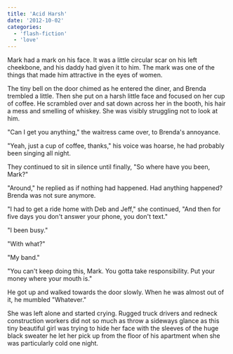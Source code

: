 ```yaml
---
title: 'Acid Harsh'
date: '2012-10-02'
categories:
  - 'flash-fiction'
  - 'love'
---
```


Mark had a mark on his face. It was a little circular scar on his left
cheekbone, and his daddy had given it to him. The mark was one of the things
that made him attractive in the eyes of women.

<!-- truncate -->

The tiny bell on the door chimed as he entered the diner, and Brenda trembled a
little. Then she put on a harsh little face and focused on her cup of coffee. He
scrambled over and sat down across her in the booth, his hair a mess and
smelling of whiskey. She was visibly struggling not to look at him.

"Can I get you anything," the waitress came over, to Brenda's annoyance.

"Yeah, just a cup of coffee, thanks," his voice was hoarse, he had probably been
singing all night.

They continued to sit in silence until finally, "So where have you been, Mark?"

"Around," he replied as if nothing had happened. Had anything happened? Brenda
was not sure anymore.

"I had to get a ride home with Deb and Jeff," she continued, "And then for five
days you don't answer your phone, you don't text."

"I been busy."

"With what?"

"My band."

"You can't keep doing this, Mark. You gotta take responsibility. Put your money
where your mouth is."

He got up and walked towards the door slowly. When he was almost out of it, he
mumbled "Whatever."

She was left alone and started crying. Rugged truck drivers and redneck
construction workers did not so much as throw a sideways glance as this tiny
beautiful girl was trying to hide her face with the sleeves of the huge black
sweater he let her pick up from the floor of his apartment when she was
particularly cold one night.
